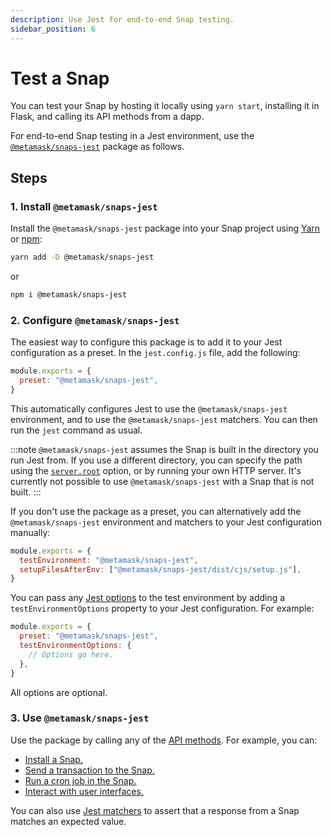 ```yaml
---
description: Use Jest for end-to-end Snap testing.
sidebar_position: 6
---
```


# Test a Snap

You can test your Snap by hosting it locally using `yarn start`, installing it in Flask, and calling
its API methods from a dapp.

For end-to-end Snap testing in a Jest environment, use the
[`@metamask/snaps-jest`](https://github.com/MetaMask/snaps/tree/main/packages/snaps-jest) package
as follows.

## Steps

### 1. Install `@metamask/snaps-jest`

Install the `@metamask/snaps-jest` package into your Snap project using [Yarn](https://yarnpkg.com/)
or [npm](https://www.npmjs.com/):

```bash
yarn add -D @metamask/snaps-jest
```

or

```bash
npm i @metamask/snaps-jest
```

### 2. Configure `@metamask/snaps-jest`

The easiest way to configure this package is to add it to your Jest configuration as a preset.
In the `jest.config.js` file, add the following:

```js title="jest.config.js"
module.exports = {
  preset: "@metamask/snaps-jest",
}
```

This automatically configures Jest to use the `@metamask/snaps-jest` environment, and to use the
`@metamask/snaps-jest` matchers.
You can then run the `jest` command as usual.

:::note
`@metamask/snaps-jest` assumes the Snap is built in the directory you run Jest from.
If you use a different directory, you can specify the path using the
[`server.root`](../reference/cli/options.md#serverroot) option, or by running your own HTTP server.
It's currently not possible to use `@metamask/snaps-jest` with a Snap that is not built.
:::

If you don't use the package as a preset, you can alternatively add the `@metamask/snaps-jest`
environment and matchers to your Jest configuration manually:

```js title="jest.config.js"
module.exports = {
  testEnvironment: "@metamask/snaps-jest",
  setupFilesAfterEnv: ["@metamask/snaps-jest/dist/cjs/setup.js"],
}
```

You can pass any [Jest options](../reference/jest.md#options) to the test environment by adding a
`testEnvironmentOptions` property to your Jest configuration.
For example:

```js title="jest.config.js"
module.exports = {
  preset: "@metamask/snaps-jest",
  testEnvironmentOptions: {
    // Options go here.
  },
}
```

All options are optional.

### 3. Use `@metamask/snaps-jest`

Use the package by calling any of the [API methods](../reference/jest.md#api-methods).
For example, you can:

- [Install a Snap.](../reference/jest.md#installsnap)
- [Send a transaction to the Snap.](../reference/jest.md#ontransaction)
- [Run a cron job in the Snap.](../reference/jest.md#oncronjob)
- [Interact with user interfaces.](../reference/jest.md#getinterface)

You can also use [Jest matchers](../reference/jest.md#jest-matchers) to assert that a response from
a Snap matches an expected value.
